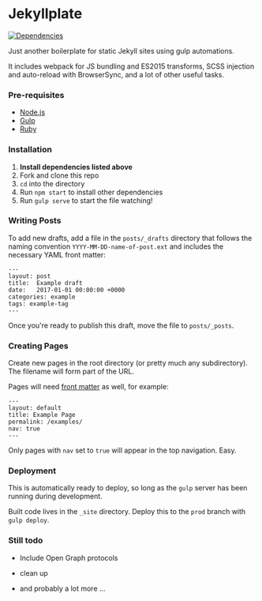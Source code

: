 # Jekyllplate
[![Dependencies](https://david-dm.org/stphn/Jekyllplate.svg)](https://david-dm.org/stphn/Jekyllplate#info=dependencies)

Just another boilerplate for static Jekyll sites using gulp automations.

It includes webpack for JS bundling and ES2015 transforms, SCSS injection and auto-reload with BrowserSync, and a lot of other useful tasks.

### Pre-requisites
- [Node.js](http://nodejs.org/)
- [Gulp](http://gulpjs.com/)
- [Ruby](https://www.ruby-lang.org)

### Installation
1. **Install dependencies listed above**
1. Fork and clone this repo
1. `cd` into the directory
1. Run `npm start` to install other dependencies
1. Run `gulp serve` to start the file watching!

### Writing Posts
To add new drafts, add a file in the `posts/_drafts` directory that follows the naming convention `YYYY-MM-DD-name-of-post.ext` and includes the necessary YAML front matter:

    ---
    layout: post
    title:  Example draft
    date:   2017-01-01 00:00:00 +0000
    categories: example
    tags: example-tag
    ---

Once you're ready to publish this draft, move the file to `posts/_posts`.

### Creating Pages
Create new pages in the root directory (or pretty much any subdirectory). The filename will form part of the URL.

Pages will need [front matter](https://jekyllrb.com/docs/frontmatter/) as well, for example:

    ---
    layout: default
    title: Example Page
    permalink: /examples/
    nav: true
    ---

Only pages with `nav` set to `true` will appear in the top navigation. Easy.

### Deployment
This is automatically ready to deploy, so long as the `gulp` server has been running during development.

Built code lives in the `_site` directory. Deploy this to the `prod` branch with `gulp deploy`.

### Still todo

*  Include Open Graph protocols

*  clean up

*  and probably a lot more ...
